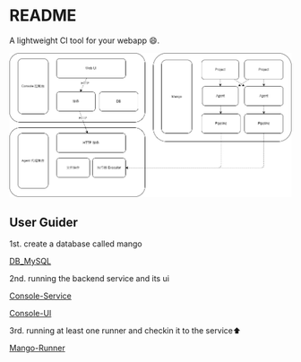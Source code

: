 # README

A lightweight CI tool for your webapp 😄.

![mango](./docs/static/mango.png)

## User Guider

1st. create a database called mango

[DB_MySQL](./mysql/README.md)

2nd. running the backend service and its ui

[Console-Service](./console/README.md)

[Console-UI](./console/client/README.md)

3rd. running at least one runner and checkin it to the service⬆

[Mango-Runner](https://github.com/daijinru/mango-runner)



